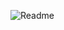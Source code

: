 ![Readme](https://github.com/Pradhan121/RecipeProject/assets/165671684/7a69302a-2ba2-486f-9451-6259b8cb5283)

